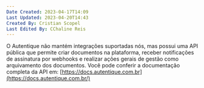 ```yaml
---
Date Created: 2023-04-17T14:09
Last Updated: 2023-04-20T14:43
Created By: Cristian Scopel
Last Edited By: CChaline Reis
---
```

O Autentique não mantém integrações suportadas nós, mas possui uma API pública que permite criar documentos na plataforma, receber notificações de assinatura por webhooks e realizar ações gerais de gestão como arquivamento dos documentos. Você pode conferir a documentação completa da API em: [https://docs.autentique.com.br](https://docs.autentique.com.br/)